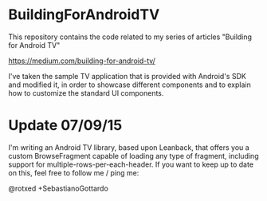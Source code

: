 BuildingForAndroidTV
====================

This repository contains the code related to my series of articles "Building for Android TV"

https://medium.com/building-for-android-tv/

I've taken the sample TV application that is provided with Android's SDK and modified it, in order to showcase different components and to explain how to customize the standard UI components.

Update 07/09/15
===============

I'm writing an Android TV library, based upon Leanback, that offers you a custom BrowseFragment capable of loading any type of fragment, including support for multiple-rows-per-each-header. If you want to keep up to date on this, feel free to follow me / ping me:

@rotxed
+SebastianoGottardo
